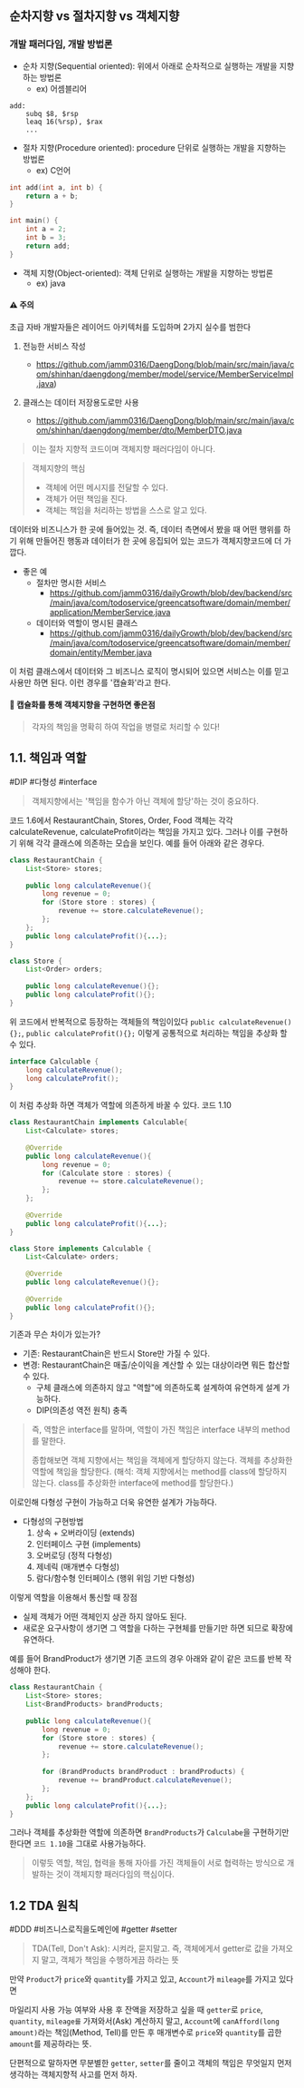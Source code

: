 ## 순차지향 vs 절차지향 vs 객체지향
### 개발 패러다임, 개발 방법론

- 순차 지향(Sequential oriented): 위에서 아래로 순차적으로 실행하는 개발을 지향하는 방법론
	- ex) 어셈블리어
```
add:
	subq $8, $rsp
	leaq 16(%rsp), $rax
	...
```

- 절차 지향(Procedure oriented): procedure 단위로 실행하는 개발을 지향하는 방법론
	- ex) C언어
```c++
int add(int a, int b) {
    return a + b;
}

int main() {
	int a = 2;
	int b = 3;
	return add;
}
```

- 객체 지향(Object-oriented): 객체 단위로 실행하는 개발을 지향하는 방법론
	- ex) java

#### ⚠️ 주의
초급 자바 개발자들은 레이어드 아키텍처를 도입하며 2가지 실수를 범한다
1. 전능한 서비스 작성 
	- https://github.com/jamm0316/DaengDong/blob/main/src/main/java/com/shinhan/daengdong/member/model/service/MemberServiceImpl.java)

2. 클래스는 데이터 저장용도로만 사용
	- https://github.com/jamm0316/DaengDong/blob/main/src/main/java/com/shinhan/daengdong/member/dto/MemberDTO.java

> 이는 절차 지향적 코드이며 객체지향 패러다임이 아니다.

> 객체지향의 핵심
> - 객체에 어떤 메시지를 전달할 수 있다.
> - 객체가 어떤 책임을 진다.
> - 객체는 책임을 처리하는 방법을 스스로 알고 있다.

데이터와 비즈니스가 한 곳에 들어있는 것.
즉, 데이터 측면에서 봤을 때 어떤 행위를 하기 위해 만들어진 행동과 데이터가 한 곳에 응집되어 있는 코드가 객체지향코드에 더 가깝다.
- 좋은 예
	- 절차만 명시한 서비스
		- https://github.com/jamm0316/dailyGrowth/blob/dev/backend/src/main/java/com/todoservice/greencatsoftware/domain/member/application/MemberService.java
	- 데이터와 역할이 명시된 클래스
		- https://github.com/jamm0316/dailyGrowth/blob/dev/backend/src/main/java/com/todoservice/greencatsoftware/domain/member/domain/entity/Member.java

이 처럼 클래스에서 데이터와 그 비즈니스 로직이 명시되어 있으면 서비스는 이를 믿고 사용만 하면 된다.
이런 경우를 '캡슐화'라고 한다.

#### 💊 캡슐화를 통해 객체지향을 구현하면 좋은점

> 각자의 책임을 명확히 하여 작업을 병렬로 처리할 수 있다!

## 1.1. 책임과 역할
#DIP #다형성 #interface

> 객체지향에서는 '책임을 함수가 아닌 객체에 할당'하는 것이 중요하다.

코드 1.6에서 RestaurantChain, Stores, Order, Food 객체는 각각 calculateRevenue, calculateProfit이라는 책임을 가지고 있다.
그러나 이를 구현하기 위해 각각 클래스에 의존하는 모습을 보인다.
예를 들어 아래와 같은 경우다.

```java
class RestaurantChain {
    List<Store> stores;
    
    public long calculateRevenue(){
	    long revenue = 0;
	    for (Store store : stores) {
	        revenue += store.calculateRevenue();
	    };
    };
    public long calculateProfit(){...};
}

class Store {
    List<Order> orders;
    
    public long calculateRevenue(){};
    public long calculateProfit(){};
}
```

위 코드에서 반복적으로 등장하는 객체들의 책임이있다
`public calculateRevenue(){};`, `public calculateProfit(){};`
이렇게 공통적으로 처리하는 책임을 추상화 할 수 있다.

```java
interface Calculable {
    long calculateRevenue();
    long calculateProfit();
}
```

이 처럼 추상화 하면 객체가 역할에 의존하게 바꿀 수 있다.
코드 1.10
```java
class RestaurantChain implements Calculable{
    List<Calculate> stores;
    
    @Override
    public long calculateRevenue(){
	    long revenue = 0;
	    for (Calculate store : stores) {
	        revenue += store.calculateRevenue();
	    };
    };
    
    @Override
    public long calculateProfit(){...};
}

class Store implements Calculable {
    List<Calculate> orders;
    
    @Override
    public long calculateRevenue(){};
    
    @Override
    public long calculateProfit(){};
}
```

기존과 무슨 차이가 있는가?
- 기존: RestaurantChain은 반드시 Store만 가질 수 있다.
- 변경: RestaurantChain은 매출/순이익을 계산할 수 있는 대상이라면 뭐든 합산할 수 있다.
	- 구체 클래스에 의존하지 않고 "역할"에 의존하도록 설계하여 유연하게 설계 가능하다.
	- DIP(의존성 역전 원칙) 충족

> 즉, 역할은 interface를 말하며, 역할이 가진 책임은 interface 내부의 method를 말한다.
> 
> 종합해보면
> 객체 지향에서는 책임을 객체에게 할당하지 않는다.
> 객체를 추상화한 역할에 책임을 할당한다.
> (해석: 객체 지향에서는 method를 class에 할당하지 않는다. class를 추상화한 interface에 method를 할당한다.)

이로인해 다형성 구현이 가능하고 더욱 유연한 설계가 가능하다.
- 다형성의 구현방법
	1. 상속 + 오버라이딩 (extends)
	2. 인터페이스 구현 (implements)
	3. 오버로딩 (정적 다형성)
	4. 제네릭 (매개변수 다형성)
	5. 람다/함수형 인터페이스 (행위 위임 기반 다형성)

이렇게 역할을 이용해서 통신할 때 장점
- 실제 객체가 어떤 객체인지 상관 하지 않아도 된다.
- 새로운 요구사항이 생기면 그 역할을 다하는 구현체를 만들기만 하면 되므로 확장에 유연하다.

예를 들어 BrandProduct가 생기면 기존 코드의 경우 아래와 같이 같은 코드를 반복 작성해야 한다.
```java
class RestaurantChain {
    List<Store> stores;
    List<BrandProducts> brandProducts;
    
    public long calculateRevenue(){
	    long revenue = 0;
	    for (Store store : stores) {
	        revenue += store.calculateRevenue();
	    };
	    
	    for (BrandProducts brandProduct : brandProducts) {
	        revenue += brandProduct.calculateRevenue();
	    };
    };
    public long calculateProfit(){...};
}
```

그러나 객체를 추상화한 역할에 의존하면 `BrandProducts`가 `Calculabe`을 구현하기만 한다면 `코드 1.10`을 그대로 사용가능하다.

> 이렇듯 역할, 책임, 협력을 통해
> 자아를 가진 객체들이 서로 협력하는 방식으로 개발하는 것이 객체지향 패러다임의 핵심이다.


## 1.2 TDA 원칙
#DDD #비즈니스로직을도메인에 #getter #setter

> TDA(Tell, Don't Ask): 시켜라, 묻지말고.
> 즉, 객체에게서 getter로 값을 가져오지 말고, 객체가 책임을 수행하게끔 하라는 뜻

만약 `Product`가 `price`와 `quantity`를 가지고 있고, `Account`가 `mileage`를 가지고 있다면

마일리지 사용 가능 여부와 사용 후 잔액을 저장하고 싶을 때
`getter`로 `price`, `quantity`, `mileage를` 가져와서(Ask) 계산하지 말고,
`Account`에 `canAfford(long amount)`라는  책임(Method, Tell)를 만든 후 
매개변수로 `price`와 `quantity`를 곱한 `amount`를 제공하라는 뜻.

단편적으로 말하자면
무분별한 `getter`, `setter`를 줄이고 객체의 책임은 무엇일지 먼저 생각하는 객체지향적 사고를 먼저 하자.

